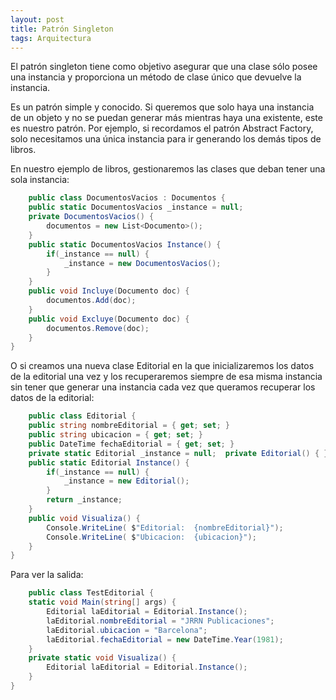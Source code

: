 ```yaml
---
layout: post
title: Patrón Singleton
tags: Arquitectura
---
```


El patrón singleton tiene como objetivo asegurar que una clase sólo posee una instancia y proporciona un método de clase único que devuelve la instancia.

Es un patrón simple y conocido. Si queremos que solo haya una instancia de un objeto y no se puedan generar más mientras haya una existente, este es nuestro patrón. Por ejemplo, si recordamos el patrón Abstract Factory, solo necesitamos una única instancia para ir generando los demás tipos de libros.

En nuestro ejemplo de libros, gestionaremos las clases que deban tener una sola instancia:

~~~csharp
    public class DocumentosVacios : Documentos {
    public static DocumentosVacios _instance = null;
    private DocumentosVacios() {
        documentos = new List<Documento>();
    }
    public static DocumentosVacios Instance() {
        if(_instance == null) {
            _instance = new DocumentosVacios();
        }
    }
    public void Incluye(Documento doc) {
        documentos.Add(doc);
    }
    public void Excluye(Documento doc) {
        documentos.Remove(doc);
    }
}
~~~

O si creamos una nueva clase Editorial en la que inicializaremos los datos de la editorial una vez y los recuperaremos siempre de esa misma instancia sin tener que generar una instancia cada vez que queramos recuperar los datos de la editorial:

~~~csharp
    public class Editorial {
    public string nombreEditorial = { get; set; }
    public string ubicacion = { get; set; }
    public DateTime fechaEditorial = { get; set; }
    private static Editorial _instance = null;  private Editorial() { }
    public static Editorial Instance() {
        if(_instance == null) {
            _instance = new Editorial();
        }
        return _instance;
    }
    public void Visualiza() {
        Console.WriteLine( $"Editorial:  {nombreEditorial}");
        Console.WriteLine( $"Ubicacion:  {ubicacion}");
    }
}
~~~

Para ver la salida:

~~~csharp
    public class TestEditorial {
    static void Main(string[] args) {
        Editorial laEditorial = Editorial.Instance();
        laEditorial.nombreEditorial = "JRRN Publicaciones";
        laEditorial.ubicacion = "Barcelona";
        laEditorial.fechaEditorial = new DateTime.Year(1981);
    }
    private static void Visualiza() {
        Editorial laEditorial = Editorial.Instance();
    }
}
~~~
